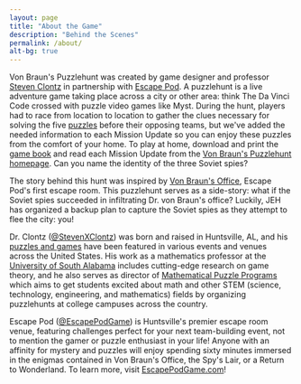 ```yaml
---
layout: page
title: "About the Game"
description: "Behind the Scenes"
permalink: /about/
alt-bg: true
---
```


Von Braun's Puzzlehunt was created by game designer and professor
[Steven Clontz](http://clontz.org) in partnership with
[Escape Pod](http://www.escapepodgame.com/). A puzzlehunt is a live adventure
game taking place across a city or other area: think The Da Vinci Code
crossed with puzzle video games like Myst. During the hunt, players had to race
from location to location to gather the clues necessary for solving the five
[puzzles](/escape-pod-puzzlehunt-2016.pdf) before their opposing teams,
but we've added the needed information to each Mission Update so you can enjoy
these puzzles from the
comfort of your home. To play at home, download and print the
[game book](/escape-pod-puzzlehunt-2016.pdf) and read each Mission Update from
the [Von Braun's Puzzlehunt homepage](/). Can you name the identity of
the three Soviet spies?

The story behind this hunt was inspired by
[Von Braun's Office](http://escapepodgame.com/von-braun.html), Escape Pod's
first escape room. This puzzlehunt serves as a side-story: what if the Soviet
spies succeeded in infiltrating Dr. von Braun's office? Luckily, JEH has
organized a backup plan to capture the Soviet spies as they attempt to flee
the city: you!

Dr. Clontz ([@StevenXClontz](http://twitter.com/StevenXClontz))
was born and raised in Huntsville, AL, and his
[puzzles and games](http://clontz.org/puzzles/)
have been featured in various events and venues across the United States.
His work as a mathematics professor at the
[University of South Alabama](http://www.southalabama.edu) includes
cutting-edge research on game theory, and he also serves as director
of [Mathematical Puzzle Programs](http://mappmath.org) which aims to
get students excited about math and other STEM (science, technology,
engineering, and mathematics) fields by organizing puzzlehunts at college
campuses across the country.

Escape Pod ([@EscapePodGame](http://twitter.com/EscapePodGame)) is Huntsville's
premier escape room venue, featuring challenges perfect for your next
team-building event, not to mention the gamer or puzzle enthusiast in your life!
Anyone with an affinity for mystery and puzzles will enjoy spending sixty minutes
immersed in the enigmas contained in Von Braun's Office, the Spy's Lair,
or a Return to Wonderland.
To learn more, visit [EscapePodGame.com](http://www.escapepodgame.com/)!
